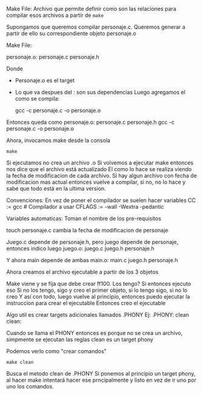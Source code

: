 Make File: Archivo que permite definir como son las relaciones para compilar esos archivos a partir de ```make```

Supongamos que queremos compilar personaje.c. Queremos generar a partir de ello su correspondiente objeto personaje.o

Make File:

personaje.o: personaje.c personaje.h

Donde
 - Personaje.o es el target
 - Lo que va despues del : son sus dependencias
Luego agregamos el como se compila: 

    gcc -c personaje.c -o personaje.o

Entonces queda como
personaje.o: personaje.c personaje.h
    gcc -c personaje.c -o personaje.o

Ahora, invocamos make desde la consola
```
make
```

Si ejecutamos no crea un archivo .o
Si volvemos a ejecutar make entonces nos dice que el archivo está actualizado
El como lo hace se realiza viendo la fecha de modificacion de cada archivo. Si hay algun archivo con fecha de modificacion mas actual entonces vuelve a compilar, si no, no lo hace y sabe que todo está en la ultima version.

Convenciones:
En vez de poner el compilador se suelen hacer variables
CC := gcc   # Compilador a usar
CFLAGS := -wall -Wextra -pedantic

Variables automaticas: Toman el nombre de los pre-requisitos

touch personaje.c cambia la fecha de modificacion de personaje

Juego.c depende de personaje.h, pero juego depende de personaje, entonces indico luego 
juego.o: juego.c juego.h personaje.h

Y ahora main depende de ambas
main.o: main.c juego.h personaje.h

Ahora creamos el archivo ejecutable a partir de los 3 objetos


Make viene y se fija que debe crear ff100. Los tengo? Si entonces ejecuto eso
Si no los tengo, sigo y creo el primer objeto, si lo tengo sigo, si no lo creo
Y así con todo, luego vuelve al principio, entonces puedo ejecutar la instruccion para crear el ejecutable
Entonces creo el ejecutable


Algo util es crear targets adicionales llamados .PHONY
Ej:
.PHONY: clean
clean:

Cuando se llama el PHONY entonces es porque no se crea un archivo, simpmente se ejecutan las reglas
clean es un target phony

Podemos verlo como "crear comandos"
```
make clean 
```
Busca el metodo clean de .PHONY
Si ponemos al principio un target phony, al hacer make intentará hacer ese prncipalmente y listo en vez de ir uno por uno los comandos.

